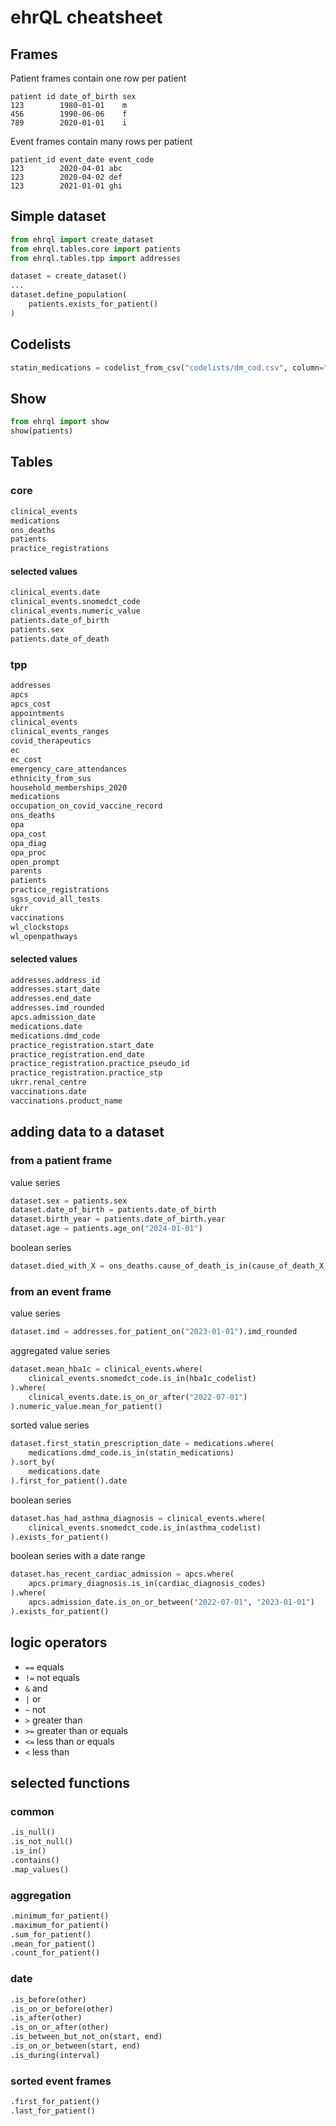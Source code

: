 # ehrQL cheatsheet

## Frames

Patient frames contain one row per patient

```
patient id date_of_birth sex
123        1980-01-01    m
456        1990-06-06    f
789        2020-01-01    i
```

Event frames contain many rows per patient

```
patient_id event_date event_code
123        2020-04-01 abc
123        2020-04-02 def
123        2021-01-01 ghi
```

## Simple dataset

```python
from ehrql import create_dataset
from ehrql.tables.core import patients
from ehrql.tables.tpp import addresses

dataset = create_dataset()
...
dataset.define_population(
    patients.exists_for_patient()
)
```

## Codelists

```python
statin_medications = codelist_from_csv("codelists/dm_cod.csv", column="code")
```

## Show

```python
from ehrql import show
show(patients)
```

## Tables

### core

```python
clinical_events
medications
ons_deaths
patients
practice_registrations
```

#### selected values

```python
clinical_events.date
clinical_events.snomedct_code
clinical_events.numeric_value
patients.date_of_birth
patients.sex
patients.date_of_death
```

### tpp

```python
addresses
apcs
apcs_cost
appointments
clinical_events
clinical_events_ranges
covid_therapeutics
ec
ec_cost
emergency_care_attendances
ethnicity_from_sus
household_memberships_2020
medications
occupation_on_covid_vaccine_record
ons_deaths
opa
opa_cost
opa_diag
opa_proc
open_prompt
parents
patients
practice_registrations
sgss_covid_all_tests
ukrr
vaccinations
wl_clockstops
wl_openpathways
```

#### selected values

```python
addresses.address_id
addresses.start_date
addresses.end_date
addresses.imd_rounded
apcs.admission_date
medications.date
medications.dmd_code
practice_registration.start_date
practice_registration.end_date
practice_registration.practice_pseudo_id
practice_registration.practice_stp
ukrr.renal_centre
vaccinations.date
vaccinations.product_name
```

## adding data to a dataset

### from a patient frame

value series

```python
dataset.sex = patients.sex
dataset.date_of_birth = patients.date_of_birth
dataset.birth_year = patients.date_of_birth.year
dataset.age = patients.age_on("2024-01-01")
```

boolean series

```python
dataset.died_with_X = ons_deaths.cause_of_death_is_in(cause_of_death_X_codelist)
```

### from an event frame

value series

```python
dataset.imd = addresses.for_patient_on("2023-01-01").imd_rounded
```

aggregated value series

```python
dataset.mean_hba1c = clinical_events.where(
    clinical_events.snomedct_code.is_in(hba1c_codelist)
).where(
    clinical_events.date.is_on_or_after("2022-07-01")
).numeric_value.mean_for_patient()
```

sorted value series

```python
dataset.first_statin_prescription_date = medications.where(
    medications.dmd_code.is_in(statin_medications)
).sort_by(
    medications.date
).first_for_patient().date
```

boolean series

```python
dataset.has_had_asthma_diagnosis = clinical_events.where(
    clinical_events.snomedct_code.is_in(asthma_codelist)
).exists_for_patient()
```

boolean series with a date range

```python
dataset.has_recent_cardiac_admission = apcs.where(
    apcs.primary_diagnosis.is_in(cardiac_diagnosis_codes)
).where(
    apcs.admission_date.is_on_or_between("2022-07-01", "2023-01-01")
).exists_for_patient()
```

## logic operators

* `==` equals
* `!=` not equals
* `&` and
* `|` or
* `~` not
* `>` greater than
* `>=` greater than or equals
* `<=` less than or equals
* `<` less than

## selected functions

### common

```python
.is_null()
.is_not_null()
.is_in()
.contains()
.map_values()
```

### aggregation

```python
.minimum_for_patient()
.maximum_for_patient()
.sum_for_patient()
.mean_for_patient()
.count_for_patient()
```

### date

```python
.is_before(other)
.is_on_or_before(other)
.is_after(other)
.is_on_or_after(other)
.is_between_but_not_on(start, end)
.is_on_or_between(start, end)
.is_during(interval)
```

### sorted event frames

```python
.first_for_patient()
.last_for_patient()
```
